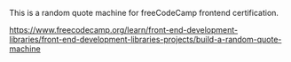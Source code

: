 This is a random quote machine for freeCodeCamp frontend certification.

https://www.freecodecamp.org/learn/front-end-development-libraries/front-end-development-libraries-projects/build-a-random-quote-machine